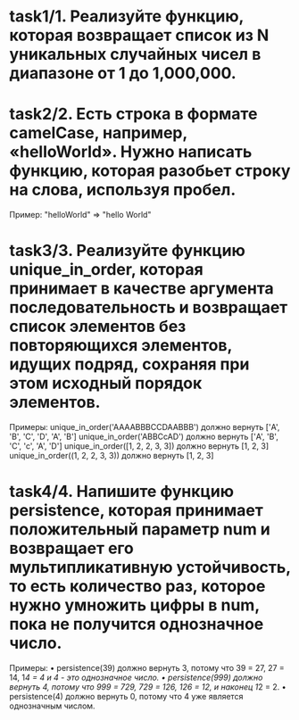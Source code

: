 # task1/1. Реализуйте функцию, которая возвращает список из N уникальных случайных чисел в диапазоне от 1 до 1,000,000.

# task2/2. Есть строка в формате camelCase, например, «helloWorld». Нужно написать функцию, которая разобьет строку на слова, используя пробел.
Пример:
"helloWorld" => "hello World" 

# task3/3. Реализуйте функцию unique_in_order, которая принимает в качестве аргумента последовательность и возвращает список элементов без повторяющихся элементов, идущих подряд, сохраняя при этом исходный порядок элементов.
Примеры:
unique_in_order('AAAABBBCCDAABBB') должно вернуть ['A', 'B', 'C', 'D', 'A', 'B']
unique_in_order('ABBCcAD') должно вернуть ['A', 'B', 'C', 'c', 'A', 'D']
unique_in_order([1, 2, 2, 3, 3]) должно вернуть [1, 2, 3]
unique_in_order((1, 2, 2, 3, 3)) должно вернуть [1, 2, 3]

# task4/4. Напишите функцию persistence, которая принимает положительный параметр num и возвращает его мультипликативную устойчивость, то есть количество раз, которое нужно умножить цифры в num, пока не получится однозначное число.
Примеры:
    • persistence(39) должно вернуть 3, потому что 39 = 27, 27 = 14, 1*4 = 4 и 4 - это однозначное число.
    • persistence(999) должно вернуть 4, потому что 999 = 729, 729 = 126, 126 = 12, и наконец 1*2 = 2.
    • persistence(4) должно вернуть 0, потому что 4 уже является однозначным числом.

